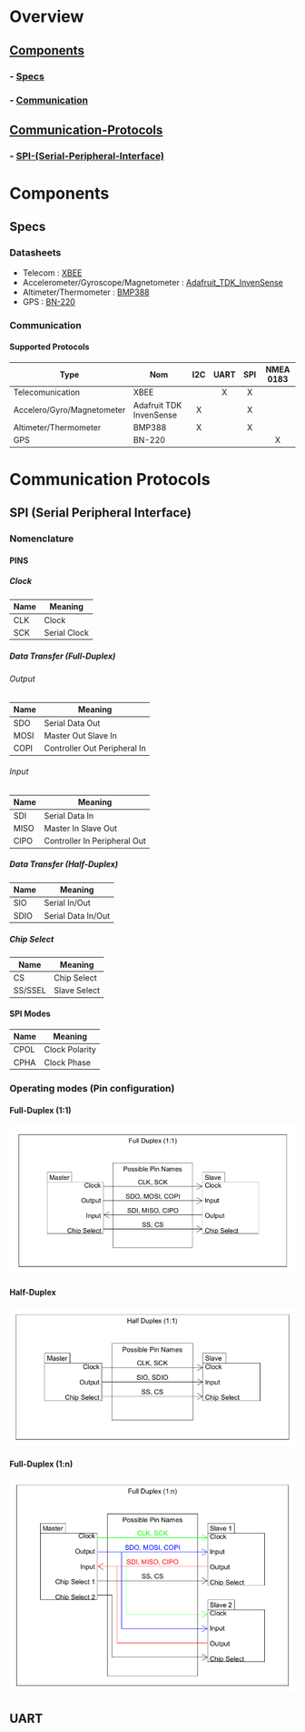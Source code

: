 # Overview
## [Components](#components)
### - [Specs](#specs)
### - [Communication](#communication)
## [Communication-Protocols](#communication-protocols)
### - [SPI-(Serial-Peripheral-Interface)](#spi-serial-peripheral-interface)

# Components
## Specs
### Datasheets
- Telecom : [XBEE](https://www.digi.com/resources/documentation/digidocs/pdfs/90002173.pdf "XBEE Datasheet")
- Accelerometer/Gyroscope/Magnetometer : [Adafruit_TDK_InvenSense](https://learn.adafruit.com/adafruit-tdk-invensense-icm-20948-9-dof-imu/overview "Adafruit TDK InvenSense Datasheet")
- Altimeter/Thermometer : [BMP388](https://www.bosch-sensortec.com/media/boschsensortec/downloads/datasheets/bst-bmp388-ds001.pdf "BMP388 Datasheet")
- GPS : [BN-220](https://files.banggood.com/2016/11/BN-220%20GPS+Antenna%20datasheet.pdf "BN-220 Datasheet")
### Communication
#### Supported Protocols
| Type                       | Nom                     | I2C   | UART   | SPI   | NMEA 0183 |
| -------------------------- | ----------------------- | :---: | :----: | :---: | :------:  |
| Telecomunication           | XBEE                    |       | X      | X     |           |
| Accelero/Gyro/Magnetometer | Adafruit TDK InvenSense | X     |        | X     |           |
| Altimeter/Thermometer      | BMP388                  | X     |        | X     |           |
| GPS                        | BN-220                  |       |        |       | X         |

# Communication Protocols
## SPI (Serial Peripheral Interface)
### Nomenclature
#### PINS
##### Clock
| Name  | Meaning       |
| ----- | ------------- |
| CLK   | Clock         |
| SCK   | Serial Clock  |

##### Data Transfer (Full-Duplex)
###### Output
| Name  | Meaning                      |
| ----- | ---------------------------- |
| SDO   | Serial Data Out              |
| MOSI  | Master Out Slave In          |
| COPI  | Controller Out Peripheral In |

###### Input
| Name  | Meaning                      |
| ----- | ---------------------------- |
| SDI   | Serial Data In               |
| MISO  | Master In Slave Out          |
| CIPO  | Controller In Peripheral Out |

##### Data Transfer (Half-Duplex)
| Name  | Meaning            |
| ----- | ------------------ |
| SIO   | Serial In/Out      |
| SDIO  | Serial Data In/Out |

##### Chip Select
| Name    | Meaning       |
| -----   | ------------- |
| CS      | Chip Select   |
| SS/SSEL | Slave Select  |

#### SPI Modes
| Name  | Meaning        |
| ----- | -------------- |
| CPOL  | Clock Polarity |
| CPHA  | Clock Phase    |

### Operating modes (Pin configuration)
#### Full-Duplex (1:1)
![alt text](Images/SPI_FullDuplex.PNG "Full-Duplex PIN Configuration")
#### Half-Duplex
![alt text](Images/SPI_HalfDuplex.PNG "Half-Duplex PIN Configuration")
#### Full-Duplex (1:n)
![alt text](Images/SPI_FullDuplex_Mult.PNG "Full-Duplex PIN Configuration, for multiple slaves")

## UART